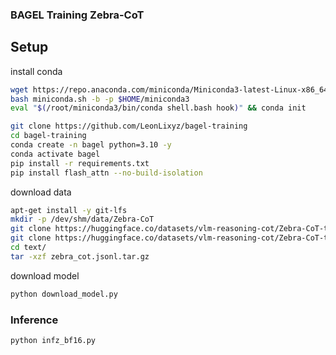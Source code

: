 ### BAGEL Training Zebra-CoT

## Setup

install conda
```bash
wget https://repo.anaconda.com/miniconda/Miniconda3-latest-Linux-x86_64.sh -O miniconda.sh
bash miniconda.sh -b -p $HOME/miniconda3
eval "$(/root/miniconda3/bin/conda shell.bash hook)" && conda init
```

```bash
git clone https://github.com/LeonLixyz/bagel-training
cd bagel-training
conda create -n bagel python=3.10 -y
conda activate bagel
pip install -r requirements.txt
pip install flash_attn --no-build-isolation
```


download data
```bash
apt-get install -y git-lfs
mkdir -p /dev/shm/data/Zebra-CoT
git clone https://huggingface.co/datasets/vlm-reasoning-cot/Zebra-CoT-tar /dev/shm/data/
git clone https://huggingface.co/datasets/vlm-reasoning-cot/Zebra-CoT-text-tar /dev/shm/data/text
cd text/
tar -xzf zebra_cot.jsonl.tar.gz
```

download model
```bash
python download_model.py
```


### Inference

```bash
python infz_bf16.py
```